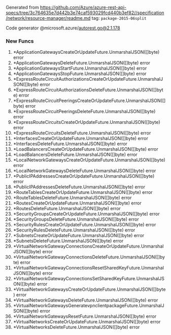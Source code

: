 Generated from https://github.com/Azure/azure-rest-api-specs/tree/3c764635e7d442b3e74caf593029fcd440b3ef82//specification/network/resource-manager/readme.md tag: `package-2015-06split`

Code generator @microsoft.azure/autorest.go@2.1.178


### New Funcs

1. *ApplicationGatewaysCreateOrUpdateFuture.UnmarshalJSON([]byte) error
1. *ApplicationGatewaysDeleteFuture.UnmarshalJSON([]byte) error
1. *ApplicationGatewaysStartFuture.UnmarshalJSON([]byte) error
1. *ApplicationGatewaysStopFuture.UnmarshalJSON([]byte) error
1. *ExpressRouteCircuitAuthorizationsCreateOrUpdateFuture.UnmarshalJSON([]byte) error
1. *ExpressRouteCircuitAuthorizationsDeleteFuture.UnmarshalJSON([]byte) error
1. *ExpressRouteCircuitPeeringsCreateOrUpdateFuture.UnmarshalJSON([]byte) error
1. *ExpressRouteCircuitPeeringsDeleteFuture.UnmarshalJSON([]byte) error
1. *ExpressRouteCircuitsCreateOrUpdateFuture.UnmarshalJSON([]byte) error
1. *ExpressRouteCircuitsDeleteFuture.UnmarshalJSON([]byte) error
1. *InterfacesCreateOrUpdateFuture.UnmarshalJSON([]byte) error
1. *InterfacesDeleteFuture.UnmarshalJSON([]byte) error
1. *LoadBalancersCreateOrUpdateFuture.UnmarshalJSON([]byte) error
1. *LoadBalancersDeleteFuture.UnmarshalJSON([]byte) error
1. *LocalNetworkGatewaysCreateOrUpdateFuture.UnmarshalJSON([]byte) error
1. *LocalNetworkGatewaysDeleteFuture.UnmarshalJSON([]byte) error
1. *PublicIPAddressesCreateOrUpdateFuture.UnmarshalJSON([]byte) error
1. *PublicIPAddressesDeleteFuture.UnmarshalJSON([]byte) error
1. *RouteTablesCreateOrUpdateFuture.UnmarshalJSON([]byte) error
1. *RouteTablesDeleteFuture.UnmarshalJSON([]byte) error
1. *RoutesCreateOrUpdateFuture.UnmarshalJSON([]byte) error
1. *RoutesDeleteFuture.UnmarshalJSON([]byte) error
1. *SecurityGroupsCreateOrUpdateFuture.UnmarshalJSON([]byte) error
1. *SecurityGroupsDeleteFuture.UnmarshalJSON([]byte) error
1. *SecurityRulesCreateOrUpdateFuture.UnmarshalJSON([]byte) error
1. *SecurityRulesDeleteFuture.UnmarshalJSON([]byte) error
1. *SubnetsCreateOrUpdateFuture.UnmarshalJSON([]byte) error
1. *SubnetsDeleteFuture.UnmarshalJSON([]byte) error
1. *VirtualNetworkGatewayConnectionsCreateOrUpdateFuture.UnmarshalJSON([]byte) error
1. *VirtualNetworkGatewayConnectionsDeleteFuture.UnmarshalJSON([]byte) error
1. *VirtualNetworkGatewayConnectionsResetSharedKeyFuture.UnmarshalJSON([]byte) error
1. *VirtualNetworkGatewayConnectionsSetSharedKeyFuture.UnmarshalJSON([]byte) error
1. *VirtualNetworkGatewaysCreateOrUpdateFuture.UnmarshalJSON([]byte) error
1. *VirtualNetworkGatewaysDeleteFuture.UnmarshalJSON([]byte) error
1. *VirtualNetworkGatewaysGeneratevpnclientpackageFuture.UnmarshalJSON([]byte) error
1. *VirtualNetworkGatewaysResetFuture.UnmarshalJSON([]byte) error
1. *VirtualNetworksCreateOrUpdateFuture.UnmarshalJSON([]byte) error
1. *VirtualNetworksDeleteFuture.UnmarshalJSON([]byte) error
